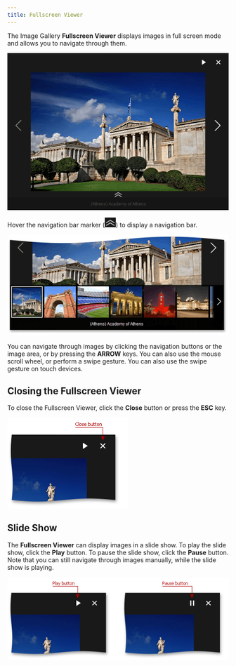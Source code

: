 ```yaml
---
title: Fullscreen Viewer
---
```

The Image Gallery **Fullscreen Viewer** displays images in full screen mode and allows you to navigate through them.

![ImageGallery_Full](../../images/Img22783.png)

Hover the navigation bar marker (![ImageGallery_NavMarker](../../images/Img22795.png)) to display a navigation bar.

![ImageGallery_NavBar](../../images/Img22796.png)

You can navigate through images by clicking the navigation buttons or the image area, or by pressing the **ARROW** keys. You can also use the mouse scroll wheel, or perform a swipe gesture. You can also use the swipe gesture on touch devices.

## Closing the Fullscreen Viewer
To close the Fullscreen Viewer, click the **Close** button or press the **ESC** key.

![ImageGallery_Close](../../images/Img22794.png)

## Slide Show
The **Fullscreen Viewer** can display images in a slide show. To play the slide show, click the **Play** button. To pause the slide show, click the **Pause** button. Note that you can still navigate through images manually, while the slide show is playing.

![ImageGallery_PlayPause](../../images/Img22762.png)